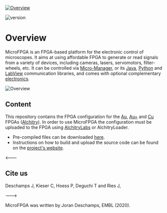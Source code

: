 <a href="https://mufpga.github.io/"><img src="https://raw.githubusercontent.com/mufpga/mufpga.github.io/main/img/logo_title.png" alt="Overview"/>

</a>

![version](https://img.shields.io/badge/version-3.1-blue)



# Overview

MicroFPGA is an FPGA-based platform for the electronic control of microscopes. It aims at using affordable FPGA to generate or read signals from a variety of devices, including cameras, lasers, servomotors, filter-wheels, etc. It can be controlled via [Micro-Manager](https://micro-manager.org/), or its [Java](https://github.com/mufpga/MicroFPGA-java), [Python](https://github.com/mufpga/MicroFPGA-py) and [LabView](https://github.com/mufpga/MicroFPGA-labview) communication libraries, and comes with optional complementary [electronics](https://github.com/mufpga/MicroFPGA-electronics).



<img src="https://raw.githubusercontent.com/mufpga/mufpga.github.io/main/img/figs/G_overview.png" alt="Overview"/>

## Content

This repository contains the FPGA configuration for the [Au](https://www.sparkfun.com/products/16527), [Au+](https://www.sparkfun.com/products/17514) and [Cu](https://www.sparkfun.com/products/16526) FPGAs ([Alchitry](https://alchitry.com/)). In order to use MicroFPGA the configuration must be uploaded to the FPGA using [AlchitryLabs](https://alchitry.com/alchitry-labs) or AlchitryLoader.

- Pre-compiled files can be downloaded [here](https://github.com/mufpga/MicroFPGA/releases/tag/v3).
- Instructions on how to build and upload the source code can be found on the [project's website](https://github.com/mufpga/MicroFPGA/releases/tag/v3).



<---

## Cite us

Deschamps J, Kieser C, Hoess P, Deguchi T and Ries J, 

--->

MicroFPGA was written by Joran Deschamps, EMBL (2020).
